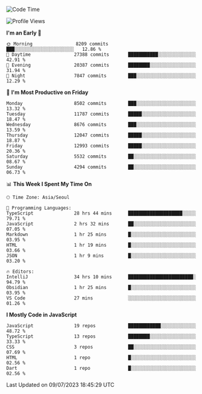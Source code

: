 <!--START_SECTION:waka-->
![Code Time](http://img.shields.io/badge/Code%20Time-5%2C158%20hrs%203%20mins-blue)

![Profile Views](http://img.shields.io/badge/Profile%20Views-0-blue)

**I'm an Early 🐤** 

```text
🌞 Morning                8209 commits        ███░░░░░░░░░░░░░░░░░░░░░░   12.86 % 
🌆 Daytime                27388 commits       ███████████░░░░░░░░░░░░░░   42.91 % 
🌃 Evening                20387 commits       ████████░░░░░░░░░░░░░░░░░   31.94 % 
🌙 Night                  7847 commits        ███░░░░░░░░░░░░░░░░░░░░░░   12.29 % 
```
📅 **I'm Most Productive on Friday** 

```text
Monday                   8502 commits        ███░░░░░░░░░░░░░░░░░░░░░░   13.32 % 
Tuesday                  11787 commits       █████░░░░░░░░░░░░░░░░░░░░   18.47 % 
Wednesday                8676 commits        ███░░░░░░░░░░░░░░░░░░░░░░   13.59 % 
Thursday                 12047 commits       █████░░░░░░░░░░░░░░░░░░░░   18.87 % 
Friday                   12993 commits       █████░░░░░░░░░░░░░░░░░░░░   20.36 % 
Saturday                 5532 commits        ██░░░░░░░░░░░░░░░░░░░░░░░   08.67 % 
Sunday                   4294 commits        ██░░░░░░░░░░░░░░░░░░░░░░░   06.73 % 
```


📊 **This Week I Spent My Time On** 

```text
🕑︎ Time Zone: Asia/Seoul

💬 Programming Languages: 
TypeScript               28 hrs 44 mins      ████████████████████░░░░░   79.71 % 
JavaScript               2 hrs 32 mins       ██░░░░░░░░░░░░░░░░░░░░░░░   07.05 % 
Markdown                 1 hr 25 mins        █░░░░░░░░░░░░░░░░░░░░░░░░   03.95 % 
HTML                     1 hr 19 mins        █░░░░░░░░░░░░░░░░░░░░░░░░   03.66 % 
JSON                     1 hr 9 mins         █░░░░░░░░░░░░░░░░░░░░░░░░   03.20 % 

🔥 Editors: 
IntelliJ                 34 hrs 10 mins      ████████████████████████░   94.79 % 
Obsidian                 1 hr 25 mins        █░░░░░░░░░░░░░░░░░░░░░░░░   03.95 % 
VS Code                  27 mins             ░░░░░░░░░░░░░░░░░░░░░░░░░   01.26 % 
```

**I Mostly Code in JavaScript** 

```text
JavaScript               19 repos            ████████████░░░░░░░░░░░░░   48.72 % 
TypeScript               13 repos            ████████░░░░░░░░░░░░░░░░░   33.33 % 
CSS                      3 repos             ██░░░░░░░░░░░░░░░░░░░░░░░   07.69 % 
HTML                     1 repo              █░░░░░░░░░░░░░░░░░░░░░░░░   02.56 % 
Dart                     1 repo              █░░░░░░░░░░░░░░░░░░░░░░░░   02.56 % 
```




 Last Updated on 09/07/2023 18:45:29 UTC
<!--END_SECTION:waka-->
